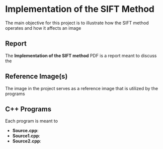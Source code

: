 # Implementation of the SIFT Method

The main objective for this project is to illustrate how the SIFT method operates and how it affects an image

## Report 

The **Implementation of the SIFT method** PDF is a report meant to discuss the 

## Reference Image(s)

The image in the project serves as a reference image that is utilized by the programs

## C++ Programs

Each program is meant to 

- **Source.cpp**:
- **Source1.cpp**:
- **Source2.cpp**:
